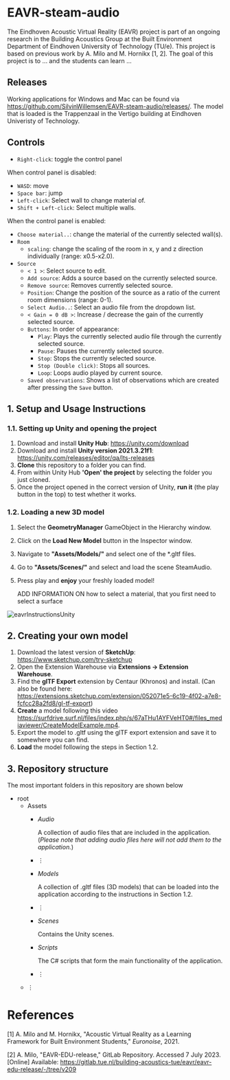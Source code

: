 # EAVR-steam-audio

The Eindhoven Acoustic Virtual Reality (EAVR) project is part of an ongoing research in the Building Acoustics Group at the Built Environment Department of Eindhoven University of Technology (TU/e). This project is based on previous work by A. Milo and M. Hornikx [1, 2]. The goal of this project is to ... and the students can learn ...

## Releases
Working applications for Windows and Mac can be found via https://github.com/SilvinWillemsen/EAVR-steam-audio/releases/. The model that is loaded is the Trappenzaal in the Vertigo building at Eindhoven Univeristy of Technology.

## Controls

- `Right-click`: toggle the control panel

When control panel is disabled:
- `WASD`: move
- `Space bar`: jump
- `Left-click`: Select wall to change material of.
- `Shift + Left-click`: Select multiple walls.

When the control panel is enabled:
- `Choose material..`: change the material of the currently selected wall(s).
- `Room`
    - `scaling`: change the scaling of the room in x, y and z direction individually (range: x0.5-x2.0).
- `Source`
    - `< 1 >`: Select source to edit.
    - `Add source`: Adds a source based on the currently selected source.
    - `Remove source`: Removes currently selected source.
    - `Position`: Change the position of the source as a ratio of the current room dimensions (range: 0-1).
    - `Select Audio..`: Select an audio file from the dropdown list.
    - `< Gain = 0 dB >`: Increase / decrease the gain of the currently selected source.
    - `Buttons`: In order of appearance:
        - `Play`: Plays the currently selected audio file through the currently selected source.
        - `Pause`: Pauses the currently selected source. 
        - `Stop`: Stops the currently selected source.
        - `Stop (Double click)`: Stops all sources.
        - `Loop`: Loops audio played by current source.
    - `Saved observations`: Shows a list of observations which are created after pressing the `Save` button.


## 1. Setup and Usage Instructions
### 1.1. Setting up Unity and opening the project
1. Download and install **Unity Hub**: https://unity.com/download
2. Download and install **Unity version 2021.3.21f1**: https://unity.com/releases/editor/qa/lts-releases
3. **Clone** this repository to a folder you can find. 
4. From within Unity Hub **'Open' the project** by selecting the folder you just cloned.
5. Once the project opened in the correct version of Unity, **run it** (the play button in the top) to test whether it works.

### 1.2. Loading a new 3D model
1. Select the **GeometryManager** GameObject in the Hierarchy window.
2. Click on the **Load New Model** button in the Inspector window.
3. Navigate to **"Assets/Models/"** and select one of the \*.gltf files.
4. Go to **"Assets/Scenes/"** and select and load the scene SteamAudio.
5. Press play and **enjoy** your freshly loaded model!

   ADD INFORMATION ON how to select a material, that you first need to select a surface

![eavrInstructionsUnity](https://user-images.githubusercontent.com/32464520/235452874-126dcb11-d03a-4cb7-91bf-147377ab88e7.png)

## 2. Creating your own model
1. Download the latest version of **SketchUp**: https://www.sketchup.com/try-sketchup
2. Open the Extension Warehouse via **Extensions -> Extension Warehouse**.
3. Find the **glTF Export** extension by Centaur (Khronos) and install. (Can also be found here: https://extensions.sketchup.com/extension/052071e5-6c19-4f02-a7e8-fcfcc28a2fd8/gl-tf-export) 
4. **Create** a model following this video https://surfdrive.surf.nl/files/index.php/s/67aTHu1AYFVeHT0#/files_mediaviewer/CreateModelExample.mp4.
5. Export the model to .gltf using the glTF export extension and save it to somewhere you can find.
6. **Load** the model following the steps in Section 1.2.


## 3. Repository structure
The most important folders in this repository are shown below 
- root  
    - Assets
        - *Audio*
            
            A collection of audio files that are included in the application. (*Please note that adding audio files here will not add them to the application.*)
        
        - ⋮
        - *Models*
            
            A collection of .gltf files (3D models) that can be loaded into the application according to the instructions in Section 1.2.
        - ⋮
        - *Scenes*
            
            Contains the Unity scenes.
        - *Scripts*
            
            The C# scripts that form the main functionality of the application.
        - ⋮
    - ⋮

# References
[1] A. Milo and M. Hornikx, "Acoustic Virtual Reality as a Learning Framework for Built Environment Students," *Euronoise*, 2021.

[2] A. Milo, "EAVR-EDU-release," GitLab Repository. Accessed 7 July 2023. [Online] Available: https://gitlab.tue.nl/building-acoustics-tue/eavr/eavr-edu-release/-/tree/v209
